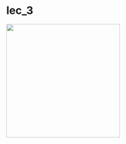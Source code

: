 # lec_3
<img src = "https://github.com/hirenkhasatiya/core_flutter/assets/121547143/d1dcfeab-09a1-445b-860d-4f352b3c0329" width ="300">
